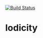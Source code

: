 [![Build Status](https://travis-ci.org/heussd/lodicity.svg?branch=master)](https://travis-ci.org/heussd/lodicity)

# lodicity
